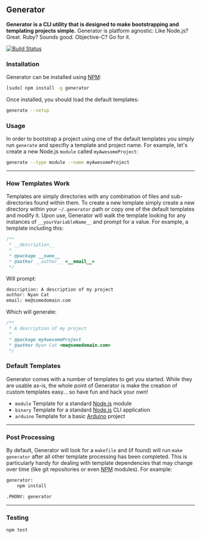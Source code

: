## Generator
**Generator is a CLI utility that is designed to make bootstrapping and templating projects simple.** Generator is platform agnostic: Like Node.js? Great. Ruby? Sounds good. Objective-C? Go for it.

[![Build Status](https://secure.travis-ci.org/thisandagain/generator.png)](http://travis-ci.org/thisandagain/generator)

### Installation
Generator can be installed using [NPM](https://npmjs.org/):
```bash
[sudo] npm install -g generator
```

Once installed, you should load the default templates:
```bash
generate --setup
```

### Usage
In order to bootstrap a project using one of the default templates you simply run `generate` and specifiy a template and project name. For example, let's create a new Node.js `module` called `myAwesomeProject`:
```bash
generate --type module --name myAwesomeProject
```

---

### How Templates Work
Templates are simply directories with any combination of files and sub-directories found within them. To create a new template simply create a new directory within your `~/.generator` path or copy one of the default templates and modify it. Upon use, Generator will walk the template looking for any instances of `__yourVariableName__` and prompt for a value. For example, a template including this:

```javascript
/**
 * __description__
 *
 * @package __name__
 * @author __author__ <__email__>
 */
```

Will prompt:
```bash
description: A description of my project
author: Nyan Cat
email: me@somedomain.com
```

Which will generate:
```javascript
/**
 * A description of my project
 *
 * @package myAwesomeProject
 * @author Nyan Cat <me@somedomain.com>
 */
```

### Default Templates
Generator comes with a number of templates to get you started. While they are usable as-is, the whole point of Generator is make the creation of custom templates easy... so have fun and hack your own!

- `module` Template for a standard [Node.js](http://nodejs.org/) module
- `binary` Template for a standard [Node.js](http://nodejs.org/) CLI application
- `arduino` Template for a basic [Arduino](http://www.arduino.cc/) project

---

### Post Processing
By default, Generator will look for a `makefile` and (if found) will run `make generator` after all other template processing has been completed. This is particularly handy for dealing with template dependencies that may change over time (like git repositories or even [NPM](https://npmjs.org/) modules). For example:

```bash
generator:
    npm install

.PHONY: generator
```

---

### Testing
```bash
npm test
```
